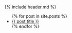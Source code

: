 
{% include header.md %}

<ul>
  {% for post in site.posts %}
    <li>
      <a href="{{ post.url | prepend: site.baseurl }}">{{ post.title }}</a>
    </li>
  {% endfor %}
</ul>